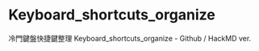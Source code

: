 # Keyboard_shortcuts_organize
冷門鍵盤快捷鍵整理 Keyboard_shortcuts_organize - Github / HackMD ver.

[//]: <> (這是一個 Markdown comment 的範例)
[//]: <> (再次測試 push comment)
